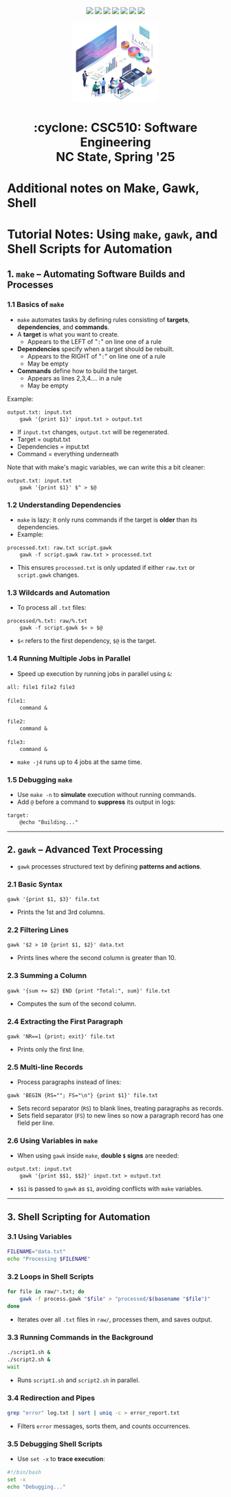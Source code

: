 <p><a name=top> </a>&nbsp;</p>
<p align=center>
    <a
    href="/README.md#top"><img
    src="https://img.shields.io/badge/Home-%23ff5733?style=for-the-badge&logo=home&logoColor=white"></a> <a
    href="/docs/syllabus.md#top"><img
    src="https://img.shields.io/badge/Syllabus-%230055ff?style=for-the-badge&logo=openai&logoColor=white"></a> <a
    href="https://docs.google.com/spreadsheets/d/1Jlx-BBsvVqmWhW1L9Fz6u18vPSjGXj1i/edit?usp=sharing&ouid=110996670184359055145&rtpof=true&sd=true"><img
    src="https://img.shields.io/badge/Groups-%23ffd700?style=for-the-badge&logo=users&logoColor=white"></a> <a
    href="https://moodle-courses2425.wolfware.ncsu.edu/course/view.php?id=7150"><img
    src="https://img.shields.io/badge/Moodle-%23dc143c?style=for-the-badge&logo=moodle&logoColor=white"></a> <a
    href="https://discord.gg/whDXzJGP"><img
    src="https://img.shields.io/badge/Discord-%23008080?style=for-the-badge&logo=discord&logoColor=white"></a> <a
    href="https://ncsu.hosted.panopto.com/Panopto/Pages/Sessions/List.aspx?folderID=958aa5e8-f99e-441f-a545-b26400dfe515"><img
    src="https://img.shields.io/badge/Videos-%23ffa500?style=for-the-badge&logo=youtube&logoColor=white"></a> <a
    href="/LICENSE.md"><img
    src="https://img.shields.io/badge/(c)%20Tim%20Menzies,%202025-%234b4b4b?style=for-the-badge&logoColor=white"></a>
    <br>&nbsp;<br>
    <img width=200 src="/img/banner2.png">
</p>
<h1 align="center">:cyclone:&nbsp;CSC510: Software Engineering<br>NC&nbsp;State, Spring&nbsp;'25</h1>
      

# Additional notes on Make, Gawk, Shell

# **Tutorial Notes: Using `make`, `gawk`, and Shell Scripts for Automation**

## **1. `make` – Automating Software Builds and Processes**

### **1.1 Basics of `make`**
- `make` automates tasks by defining rules consisting of **targets**, **dependencies**, and **commands**.
- A **target** is what you want to create.
  - Appears to the LEFT of "`:`" on line one of a rule
- **Dependencies** specify when a target should be rebuilt.
  - Appears to the RIGHT of "`:`" on line one of a rule
  - May be empty
- **Commands** define how to build the target.
  - Appears as lines 2,3,4.... in a rule
  - May be empty

Example:
```make
output.txt: input.txt
	gawk '{print $1}' input.txt > output.txt
```
- If `input.txt` changes, `output.txt` will be regenerated.
- Target = ouptut.txt
- Dependencies = input.txt
- Command = everything underneath

Note that with make's magic variables, we can write this a bit cleaner:

```make
output.txt: input.txt
	gawk '{print $1}' $^ > $@
```

### **1.2 Understanding Dependencies**
- `make` is lazy: it only runs commands if the target is **older** than its dependencies.
- Example:
```make
processed.txt: raw.txt script.gawk
	gawk -f script.gawk raw.txt > processed.txt
```
- This ensures `processed.txt` is only updated if either `raw.txt` or `script.gawk` changes.

### **1.3 Wildcards and Automation**
- To process all `.txt` files:
```make
processed/%.txt: raw/%.txt
	gawk -f script.gawk $< > $@
```
- `$<` refers to the first dependency, `$@` is the target.

### **1.4 Running Multiple Jobs in Parallel**
- Speed up execution by running jobs in parallel using `&`:
```make
all: file1 file2 file3

file1:
	command &

file2:
	command &

file3:
	command &
```
- `make -j4` runs up to 4 jobs at the same time.

### **1.5 Debugging `make`**
- Use `make -n` to **simulate** execution without running commands.
- Add `@` before a command to **suppress** its output in logs:
```make
target:
	@echo "Building..."
```

---

## **2. `gawk` – Advanced Text Processing**
- `gawk` processes structured text by defining **patterns and actions**.

### **2.1 Basic Syntax**
```gawk
gawk '{print $1, $3}' file.txt
```
- Prints the 1st and 3rd columns.

### **2.2 Filtering Lines**
```gawk
gawk '$2 > 10 {print $1, $2}' data.txt
```
- Prints lines where the second column is greater than 10.

### **2.3 Summing a Column**
```gawk
gawk '{sum += $2} END {print "Total:", sum}' file.txt
```
- Computes the sum of the second column.

### **2.4 Extracting the First Paragraph**
```gawk
gawk 'NR==1 {print; exit}' file.txt
```
- Prints only the first line.

### **2.5 Multi-line Records**
- Process paragraphs instead of lines:
```gawk
gawk 'BEGIN {RS=""; FS="\n"} {print $1}' file.txt
```
- Sets record separator (`RS`) to blank lines, treating paragraphs as records.
- Sets field separator (`FS`) to new lines so now a paragraph record has one field per line.

### **2.6 Using Variables in `make`**
- When using `gawk` inside `make`, **double `$` signs** are needed:
```make
output.txt: input.txt
	gawk '{print $$1, $$2}' input.txt > output.txt
```
- `$$1` is passed to `gawk` as `$1`, avoiding conflicts with `make` variables.

---

## **3. Shell Scripting for Automation**
### **3.1 Using Variables**
```sh
FILENAME="data.txt"
echo "Processing $FILENAME"
```

### **3.2 Loops in Shell Scripts**
```sh
for file in raw/*.txt; do
    gawk -f process.gawk "$file" > "processed/$(basename "$file")"
done
```
- Iterates over all `.txt` files in `raw/`, processes them, and saves output.

### **3.3 Running Commands in the Background**
```sh
./script1.sh &
./script2.sh &
wait
```
- Runs `script1.sh` and `script2.sh` in parallel.

### **3.4 Redirection and Pipes**
```sh
grep "error" log.txt | sort | uniq -c > error_report.txt
```
- Filters `error` messages, sorts them, and counts occurrences.

### **3.5 Debugging Shell Scripts**
- Use `set -x` to **trace execution**:
```sh
#!/bin/bash
set -x
echo "Debugging..."
```

